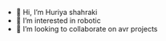 - 👋 Hi, I’m Huriya shahraki
- 👀 I’m interested in robotic
- 💞️ I’m looking to collaborate on    avr projects

<!---
huriyashahraki/huriyashahraki is a ✨ special ✨ repository because its `README.md` (this file) appears on your GitHub profile.
You can click the Preview link to take a look at your changes.
--->
